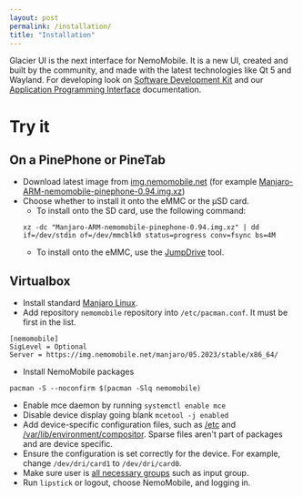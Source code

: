 ```yaml
---
layout: post
permalink: /installation/
title: "Installation"
---
```


Glacier UI is the next interface for NemoMobile.
It is a new UI, created and built by the community, and made with the latest technologies like Qt 5 and Wayland.
For developing look on [Software Development Kit](/sdk/) and our [Application Programming Interface](/qtquickcontrols-nemo/) documentation.

# Try it

## On a PinePhone or PineTab

* Download latest image from [img.nemomobile.net](https://img.nemomobile.net/) (for example [Manjaro-ARM-nemomobile-pinephone-0.94.img.xz](https://img.nemomobile.net/2023.05/Manjaro-ARM-nemomobile-pinephone-0.94.img.xz))
* Choose whether to install it onto the eMMC or the &micro;SD card.
  *  To install onto the SD card, use the following command:
  ```
  xz -dc "Manjaro-ARM-nemomobile-pinephone-0.94.img.xz" | dd if=/dev/stdin of=/dev/mmcblk0 status=progress conv=fsync bs=4M
  ```
  * To install onto the eMMC, use the [JumpDrive](https://github.com/dreemurrs-embedded/Jumpdrive) tool.


## Virtualbox

* Install standard [Manjaro Linux](https://manjaro.org/).
* Add repository `nemomobile` repository into `/etc/pacman.conf`. It must be first in the list.
```
[nemomobile]
SigLevel = Optional
Server = https://img.nemomobile.net/manjaro/05.2023/stable/x86_64/
```

* Install NemoMobile packages
```
pacman -S --noconfirm $(pacman -Slq nemomobile)
```

* Enable mce daemon by running `systemctl enable mce`
* Disable device display going blank `mcetool -j enabled`
* Add device-specific configuration files, such as [/etc](https://github.com/neochapay/nemo-device-dont_be_evil/blob/master/sparse/etc/eglfs-config.json) and [/var/lib/environment/compositor](https://github.com/neochapay/nemo-device-dont_be_evil/blob/master/sparse/var/lib/environment/compositor/dont_be_evil.conf). Sparse files aren't part of packages and are device specific.
* Ensure the configuration is set correctly for the device. For example, change `/dev/dri/card1` to `/dev/dri/card0`.
* Make sure user is [all necessary groups](https://gitlab.manjaro.org/manjaro-arm/applications/manjaro-arm-tools/-/blob/5619ab3a02a63147596234cc323226a6dab8669f/lib/functions.sh#L456) such as input group.
* Run `lipstick` or logout, choose NemoMobile, and logging in.
